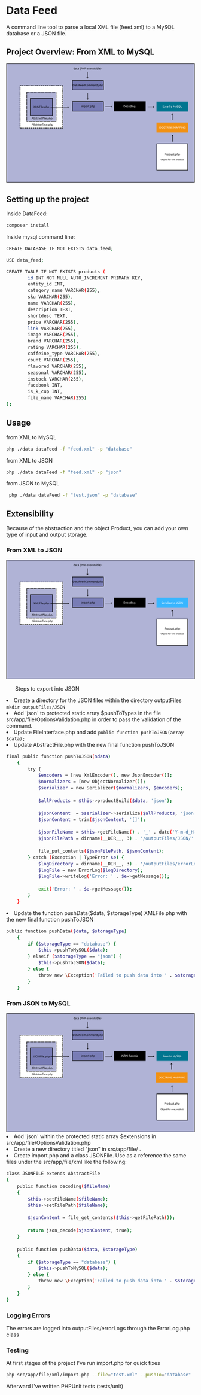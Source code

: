 <h1>Data Feed</h1>
<p>A command line tool to parse a local XML file (feed.xml) to a MySQL database or a JSON file.</p>

<h2>Project Overview: From XML to MySQL</h2> 
<img src="images/dataFeed.png" alt="DataFeed Structure">

<h2>Setting up the project</h2>
<p>Inside DataFeed:</p>

```bash
composer install
```

<p>Inside mysql command line:</p>

```bash
CREATE DATABASE IF NOT EXISTS data_feed;
```

```bash
USE data_feed;
```

```bash
CREATE TABLE IF NOT EXISTS products (
        id INT NOT NULL AUTO_INCREMENT PRIMARY KEY,
        entity_id INT,
        category_name VARCHAR(255),
        sku VARCHAR(255),
        name VARCHAR(255),
        description TEXT,
        shortdesc TEXT,
        price VARCHAR(255),
        link VARCHAR(255),
        image VARCHAR(255),
        brand VARCHAR(255),
        rating VARCHAR(255),
        caffeine_type VARCHAR(255),
        count VARCHAR(255),
        flavored VARCHAR(255),
        seasonal VARCHAR(255),
        instock VARCHAR(255),
        facebook INT,
        is_k_cup INT,
        file_name VARCHAR(255)
);
```


<h2>Usage</h2>
from XML to MySQL

```bash
php ./data dataFeed -f "feed.xml" -p "database"
```

from XML to JSON
```bash
php ./data dataFeed -f "feed.xml" -p "json"
```

from JSON to MySQL
```bash
 php ./data dataFeed -f "test.json" -p "database"
```

<h2>Extensibility</h2>
Because of the abstraction and the object Product, you can add your own type of input and output storage.
<h3>From XML to JSON</h3>
<img src="images/fromXMLtoJSON.png" alt="fromXMLtoJSON">
<ul>Steps to export into JSON</ul>
<li>Create a directory for the JSON files within the directory outputFiles
<code>mkdir outputFiles/JSON</code></li>
<li>Add 'json' to protected static array $pushToTypes in the file src/app/file/OptionsValidation.php
    in order to pass the validation of the command. 
</li>
<li>Update FileInterface.php and add <code>public function pushToJSON(array $data); </code></li>
<li>Update AbstractFile.php with the new final function pushToJSON</li>

```bash
final public function pushToJSON($data)
    {
        try {
            $encoders = [new XmlEncoder(), new JsonEncoder()];
            $normalizers = [new ObjectNormalizer()];
            $serializer = new Serializer($normalizers, $encoders);

            $allProducts = $this->productBuild($data, 'json');

            $jsonContent  = $serializer->serialize($allProducts, 'json', ['json_encode_options' => \JSON_PRESERVE_ZERO_FRACTION]);
            $jsonContent = trim($jsonContent, '[]');

            $jsonFileName = $this->getFileName() . '_' . date('Y-m-d_H-i-s');
            $jsonFilePath = dirname(__DIR__, 3) . '/outputFiles/JSON/'  . $jsonFileName . '.json';

            file_put_contents($jsonFilePath, $jsonContent);
        } catch (Exception | TypeError $e) {
            $logDirectory = dirname(__DIR__, 3) . '/outputFiles/errorLogs';
            $logFile = new ErrorLog($logDirectory);
            $logFile->writeLog('Error: ' . $e->getMessage());

            exit('Error: ' . $e->getMessage());
        }
    }
```
<li>Update the function pushData($data, $storageType) XMLFile.php with the new final function pushToJSON</li>

```bash
public function pushData($data, $storageType)
    {
        if ($storageType == "database") {
            $this->pushToMySQL($data);
        } elseif ($storageType == "json") {
            $this->pushToJSON($data);
        } else {
            throw new \Exception('Failed to push data into ' . $storageType  . ' storage');
        }
    }
```

<h3>From JSON to MySQL</h3>
<img src="images/fromJSONtoMySQL.png" alt="fromJSONtoMySQL">
<li>Add 'json' within the protected static array $extensions in src/app/file/OptionsValidation.php </li>
<li>Create a new directory titled "json" in src/app/file/ .</li>
<li>Create import.php and a class JSONFile. Use as a reference the same files under the src/app/file/xml like the following:</li>

```bash
class JSONFILE extends AbstractFile
{
    public function decoding($fileName)
    {
        $this->setFileName($fileName);
        $this->setFilePath($fileName);

        $jsonContent = file_get_contents($this->getFilePath());

        return json_decode($jsonContent, true);
    }

    public function pushData($data, $storageType)
    {
        if ($storageType == "database") {
            $this->pushToMySQL($data);
        } else {
            throw new \Exception('Failed to push data into ' . $storageType  . ' storage');
        }
    }
}
```

<h3>Logging Errors</h3>
<p>The errors are logged into outputFiles/errorLogs through the ErrorLog.php class</p>

<h3>Testing</h3>
<p>At first stages of the project I've run import.php for quick fixes</p>

```bash
php src/app/file/xml/import.php --file="test.xml" --pushTo="database"
```

<p>Afterward I've written PHPUnit tests (tests/unit)</p>